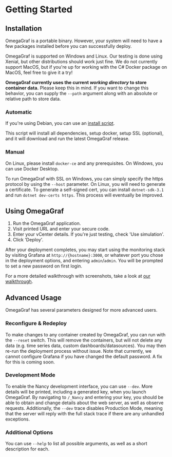 # Getting Started

## Installation

OmegaGraf is a portable binary. However, your system will need to have a few packages installed before you can successfully deploy.

OmegaGraf is supported on Windows and Linux. Our testing is done using Xenial, but other distributions should work just fine. We do not currently support MacOS, but if you're up for working with the C# Docker package on MacOS, feel free to give it a try!

**OmegaGraf currently uses the current *working directory* to store container data.** Please keep this in mind. If you want to change this behavior, you can supply the `--path` argument along with an absolute or relative path to store data.

### Automatic

If you're using Debian, you can use an [install script](https://github.com/OmegaGraf/OmegaGraf/tree/master/install).

This script will install all dependencies, setup docker, setup SSL (optional), and it will download and run the latest OmegaGraf release.

### Manual

On Linux, please install `docker-ce` and any prerequisites. On Windows, you can use Docker Desktop.

To run OmegaGraf with SSL on Windows, you can simply specify the https protocol by using the `--host` parameter. On Linux, you will need to generate a certificate. To generate a self-signed cert, you can install `dotnet-sdk-3.1` and run `dotnet dev-certs https`. This process will eventually be improved.

## Using OmegaGraf

1. Run the OmegaGraf application.
2. Visit printed URL and enter your secure code.
3. Enter your vCenter details. If you're just testing, check 'Use simulation'.
4. Click 'Deploy'.

After your deployment completes, you may start using the monitoring stack by visiting Grafana at `http://{hostname}:3000`, or whatever port you chose in the deployment options, and entering `admin`/`admin`. You will be prompted to set a new password on first login.

For a more detailed walkthrough with screenshots, take a look at [our walkthrough](walkthrough.md).

## Advanced Usage

OmegaGraf has several parameters designed for more advanced users. 

### Reconfigure & Redeploy

To make changes to any container created by OmegaGraf, you can run with the `--reset` switch. This will remove the containers, but will not delete any data (e.g. time series data, custom dashboards/datasources). You may then re-run the deployment process without issue. Note that currently, we cannot configure Grafana if you have changed the default password. A fix for this is coming soon.

### Development Mode

To enable the Nancy development interface, you can use `--dev`. More details will be printed, including a generated key, when you launch OmegaGraf. By navigating to `/_Nancy` and entering your key, you should be able to obtain and change details about the web server, as well as observe requests. Additionally, the `--dev` trace disables Production Mode, meaning that the server will reply with the full stack trace if there are any unhandled exceptions.

### Additional Options

You can use `--help` to list all possible arguments, as well as a short description for each.
